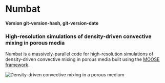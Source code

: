 Numbat
======

**Version git-version-hash, git-version-date**

### High-resolution simulations of density-driven convective mixing in porous media

Numbat is a massively-parallel code for high-resolution simulations of
density-driven convective mixing in porous media built using the [MOOSE
framework](http://www.mooseframework.com).

![Density-driven convective mixing in a porous
medium](images/convection.png)
